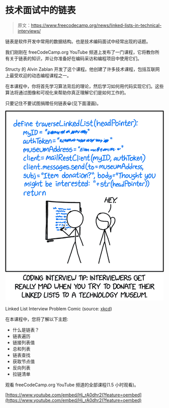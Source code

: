 # 技术面试中的链表

> 原文：<https://www.freecodecamp.org/news/linked-lists-in-technical-interviews/>

链表是软件开发中常用的数据结构。也是技术编码面试中经常出现的话题。

我们刚刚在 freeCodeCamp.org YouTube 频道上发布了一门课程，它将教你所有关于链表的知识，并让你准备好在编码采访和编程项目中使用它们。

Structy 的 Alvin Zablan 开发了这个课程。他创建了许多技术课程，包括互联网上最受欢迎的动态编程课程之一。

在本课程中，你将首先学习算法背后的理论，然后学习如何用代码实现它们。这些算法将通过图像和可视化来帮助你真正理解它们是如何工作的。

只要记住不要试图捐赠任何链表😀(见下面漫画)。

![image-23](img/b01b6407a1226937360f2141c9c92d71.png)

Linked List Interview Problem Comic (source: [xkcd](https://xkcd.com/2483/))

在本课程中，您将了解以下主题:

*   什么是链表？
*   链表遍历
*   链接列表值
*   总和列表
*   链表查找
*   获取节点值
*   反向列表
*   拉链清单

观看 freeCodeCamp.org YouTube 频道的全部课程(1.5 小时观看)。

[https://www.youtube.com/embed/Hj_rA0dhr2I?feature=oembed](https://www.youtube.com/embed/Hj_rA0dhr2I?feature=oembed)